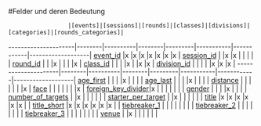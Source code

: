 #Felder und deren Bedeutung

                     |[events]|[sessions]|[rounds]|[classes]|[divisions]|[categories]|[rounds_categories]|
---------------------|--------|----------|--------|---------|-----------|------------|-------------------|
[event_id]           |x       |x         |x       |x        |x          |x           |x                  |
[session_id]         |        |x         |x       |         |           |            |                   |
[round_id]           |        |          |x       |         |           |            |x                  |
[class_id]           |        |          |        |x        |           |x           |x                  |
[division_id]        |        |          |        |         |x          |x           |x                  |
---------------------|--------|----------|--------|---------|-----------|------------|-------------------|
[age_first]          |        |          |        |x        |           |            |                   |
[age_last]           |        |          |        |x        |           |            |                   |
[distance]           |        |          |        |         |           |            |x                  |
[face]               |        |          |        |         |           |            |x                  |
[foreign_key_divider]|x       |          |        |         |           |            |                   |
[gender]             |        |          |        |x        |           |            |                   |
[number_of_targets]  |        |x         |        |         |           |            |                   |
[starter_per_target] |        |x         |        |         |           |            |                   |
[title]              |x       |x         |x       |x        |x          |x           |                   |
[title_short]        |x       |x         |x       |x        |x          |x           |                   |
[tiebreaker_1]       |        |          |        |         |           |            |                   |
[tiebreaker_2]       |        |          |        |         |           |            |                   |
[tiebreaker_3]       |        |          |        |         |           |            |                   |
[venue]              |        |x         |        |         |           |            |                   |


[events]:kapitel_02_01.md
[sessions]:kapitel_02_03.md
[rounds]:kapitel_02_08.md
[classes]:kapitel_02_05.md
[categories]:kapitel_02_07.md
[divisions]:kapitel_02_06.md
[rounds_categories]:kapitel_02_09.md



[age_first]: kapitel_07_a.md#age_first
[age_last]: kapitel_07_a.md#age_last

[class_id]: kapitel_07_c.md#class_id

[date_of_birth]: kapitel_07_d.md#date_of_birth
[division_id]: kapitel_07_d.md#division_id
[distance]: kapitel_07_d.md#distance

[event_id]: kapitel_07_e.md#event_id

[face]: kapitel_07_f.md#face
[first_name]:kapitel_07_f.md#first_name
[foreign_key_divider]: kapitel_07_f.md#foreign_key_divider

[gender]: kapitel_07_g.md#gender

[last_name]: kapitel_07_l.md#last_name

[member_of_country]: kapitel_07_m.md#member_of_country
[middle_name]: kapitel_07_m.md#middle_name

[number_of_targets]: kapitel_07_n.md#number_of_targets

[participant_id]: kapitel_07_p.md#participant_id

[round_id]: kapitel_07_r.md#round_id

[session_id]: kapitel_07_s.md#session_id
[starter_per_target]: kapitel_07_s.md#starter_per_target

[tiebreaker_1]:  kapitel_07_t.md#tiebreaker
[tiebreaker_2]:  kapitel_07_t.md#tiebreaker
[tiebreaker_3]:  kapitel_07_t.md#tiebreaker
[title]:  kapitel_07_t.md#title
[title_short]:  kapitel_07_t.md#title_short

[venue]: kapitel_07_v.md#venue
